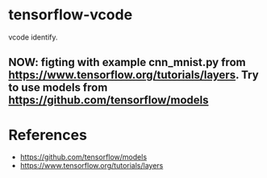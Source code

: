 # tensorflow-vcode
vcode identify. 

## NOW: figting with example cnn\_mnist.py from https://www.tensorflow.org/tutorials/layers. Try to use models from https://github.com/tensorflow/models

# References
* https://github.com/tensorflow/models
* https://www.tensorflow.org/tutorials/layers
